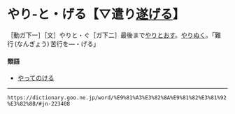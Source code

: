 # やり‐と・げる【▽遣り[遂げる](とげる（遂げる）)】

［動ガ下一］［文］やりと・ぐ［ガ下二］最後まで[やりとおす](やりとおす（遣り通す）)。[やりぬく](やりぬく（遣り抜く）)。「難行 (なんぎょう) 苦行を―・げる」

#### 類語

-   [やってのける](やってのける（遣って退ける）)

---
`https://dictionary.goo.ne.jp/word/%E9%81%A3%E3%82%8A%E9%81%82%E3%81%92%E3%82%8B/#jn-223408`